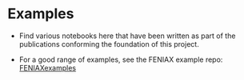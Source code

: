 # Examples

- Find various notebooks here that have been written as part of the publications conforming the foundation of this project.

- For a good range of examples, see the FENIAX example repo: [FENIAXexamples](https://github.com/ACea15/FENIAXexamples)

